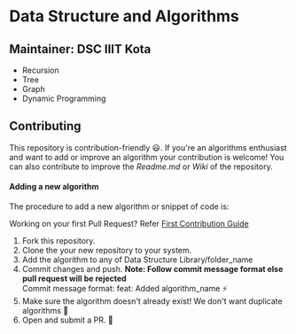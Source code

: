 # Data Structure and Algorithms

## Maintainer: DSC IIIT Kota
* Recursion
* Tree 
* Graph
* Dynamic Programming

## Contributing

This repository is contribution-friendly :smiley:. If you're an algorithms enthusiast and want to add or improve an algorithm your contribution is welcome!
You can also contribute to improve the *Readme.md* or *Wiki* of the repository.

#### Adding a new algorithm

The procedure to add a new algorithm or snippet of code is:

Working on your first Pull Request? Refer [First Contribution Guide](https://github.com/firstcontributions/first-contributions)

1. Fork this repository.
2. Clone the your new repository to your system.
3. Add the algorithm to any of Data Structure Library/folder_name
4. Commit changes and push. **Note: Follow commit message format else pull request will be rejected** <br />
   Commit message format: feat: Added algorithm_name :zap:
5. Make sure the algorithm doesn't already exist! We don't want duplicate algorithms 😬
6. Open and submit a PR. :tada:


